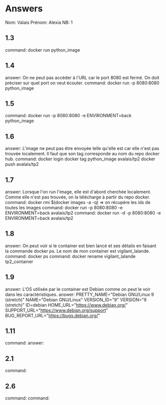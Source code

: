 # Answers

Nom: Valais
Prénom: Alexia
NB: 1

## 1.3
command: docker run python_image

## 1.4
answer: On ne peut pas accéder à l'URL car le port 8080 est fermé. On doit préciser sur quel port on veut écouter.
command: docker run -p 8080:8080 python_image

## 1.5
command: docker run -p 8080:8080 -e ENVIRONMENT=back python_image

## 1.6
answer: L'image ne peut pas être envoyée telle qu'elle est car elle n'est pas trouvée localement. Il faut que son tag corresponde au nom du repo docker hub.
command: docker login
         docker tag python_image avalais/tp2
         docker push avalais/tp2

## 1.7
answer: Lorsque l'on run l'image, elle est d'abord cherchée localement. Comme elle n'est pas trouvée, on la télécharge à partir du repo docker.
command: docker rmi $(docker images -a -q) => on récupère les ids de toutes les images
command: docker run -p 8080:8080 -e ENVIRONMENT=back avalais/tp2
command: docker run -d -p 8080:8080 -e ENVIRONMENT=back avalais/tp2

## 1.8
answer: On peut voir si le container est bien lancé et ses détails en faisant la commande docker ps. Le nom de mon container est vigilant_lalande.
command: docker ps
command: docker rename vigilant_lalande tp2_container

## 1.9
answer: L'OS utilisée par le container est Debian comme on peut le voir dans les caractéristiques.
answer: PRETTY_NAME="Debian GNU/Linux 9 (stretch)"
NAME="Debian GNU/Linux"
VERSION_ID="9"
VERSION="9 (stretch)"
ID=debian
HOME_URL="https://www.debian.org/"
SUPPORT_URL="https://www.debian.org/support"
BUG_REPORT_URL="https://bugs.debian.org/"


## 1.11
command: 
answer:

## 2.1
command: 

## 2.6
command: 
command: 


